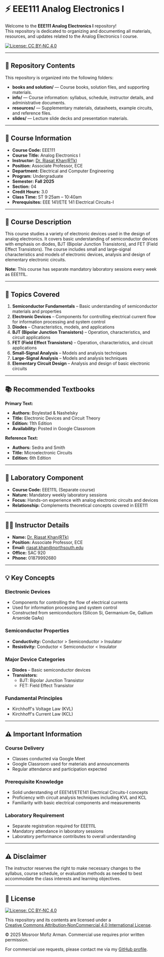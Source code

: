# ⚡ EEE111 Analog Electronics I

Welcome to the **EEE111 Analog Electronics I** repository!  
This repository is dedicated to organizing and documenting all materials, resources, and updates related to the Analog Electronics I course.  

[![License: CC BY‑NC 4.0](https://img.shields.io/badge/License‑CC%20BY‑NC%204.0-lightgrey.svg)](https://creativecommons.org/licenses/by-nc/4.0/)

---

## 📁 Repository Contents

This repository is organized into the following folders:

- **books and solution/** — Course books, solution files, and supporting materials.
- **info/** — Course information: syllabus, schedule, instructor details, and administrative documents.
- **resources/** — Supplementary materials, datasheets, example circuits, and reference files.
- **slides/** — Lecture slide decks and presentation materials.

---

## 📌 Course Information

- **Course Code:** EEE111  
- **Course Title:** Analog Electronics I  
- **Instructor:** [Dr. Riasat Khan(RTk)](https://ece.northsouth.edu/people/riasat-khan/)  
- **Position:** Associate Professor, ECE  
- **Department:** Electrical and Computer Engineering  
- **Program:** Undergraduate  
- **Semester:** **Fall 2025**  
- **Section:** 04  
- **Credit Hours:** 3.0  
- **Class Time:** ST 9:25am – 10:40am  
- **Prerequisites:** EEE 141/ETE 141 Electrical Circuits-I  

---

## 🎯 Course Description

This course studies a variety of electronic devices used in the design of analog electronics. It covers basic understanding of semiconductor devices with emphasis on diodes, BJT (Bipolar Junction Transistors), and FET (Field Effect Transistors). The course includes small and large-signal characteristics and models of electronic devices, analysis and design of elementary electronic circuits.

**Note:** This course has separate mandatory laboratory sessions every week as EEE111L.

---

## 🧩 Topics Covered

1. **Semiconductor Fundamentals** – Basic understanding of semiconductor materials and properties
2. **Electronic Devices** – Components for controlling electrical current flow for information processing and system control
3. **Diodes** – Characteristics, models, and applications
4. **BJT (Bipolar Junction Transistors)** – Operation, characteristics, and circuit applications
5. **FET (Field Effect Transistors)** – Operation, characteristics, and circuit applications
6. **Small-Signal Analysis** – Models and analysis techniques
7. **Large-Signal Analysis** – Models and analysis techniques
8. **Elementary Circuit Design** – Analysis and design of basic electronic circuits

---

## 📚 Recommended Textbooks

**Primary Text:**
- **Authors:** Boylestad & Nashelsky  
- **Title:** Electronic Devices and Circuit Theory  
- **Edition:** 11th Edition  
- **Availability:** Posted in Google Classroom

**Reference Text:**
- **Authors:** Sedra and Smith  
- **Title:** Microelectronic Circuits  
- **Edition:** 6th Edition

---

## 🔬 Laboratory Component

- **Course Code:** EEE111L (Separate course)
- **Nature:** Mandatory weekly laboratory sessions
- **Focus:** Hands-on experience with analog electronic circuits and devices
- **Relationship:** Complements theoretical concepts covered in EEE111

---

## 👨‍🏫 Instructor Details

- **Name:** [Dr. Riasat Khan(RTk)](https://ece.northsouth.edu/people/riasat-khan/)  
- **Position:** Associate Professor, ECE
- **Email:** riasat.khan@northsouth.edu
- **Office:** SAC 920
- **Phone:** 01879992680

---

## 💡 Key Concepts

### Electronic Devices
- Components for controlling the flow of electrical currents
- Used for information processing and system control
- Constructed from semiconductors (Silicon Si, Germanium Ge, Gallium Arsenide GaAs)

### Semiconductor Properties
- **Conductivity:** Conductor > Semiconductor > Insulator
- **Resistivity:** Conductor < Semiconductor < Insulator

### Major Device Categories
- **Diodes** – Basic semiconductor devices
- **Transistors:**
  - BJT: Bipolar Junction Transistor
  - FET: Field Effect Transistor

### Fundamental Principles
- Kirchhoff's Voltage Law (KVL)
- Kirchhoff's Current Law (KCL)

---

## ⚠️ Important Information

### Course Delivery
- Classes conducted via Google Meet
- Google Classroom used for materials and announcements
- Regular attendance and participation expected

### Prerequisite Knowledge
- Solid understanding of EEE141/ETE141 Electrical Circuits-I concepts
- Proficiency with circuit analysis techniques including KVL and KCL
- Familiarity with basic electrical components and measurements

### Laboratory Requirement
- Separate registration required for EEE111L
- Mandatory attendance in laboratory sessions
- Laboratory performance contributes to overall understanding

---

## ⚠️ Disclaimer

The instructor reserves the right to make necessary changes to the syllabus, course schedule, or evaluation methods as needed to best accommodate the class interests and learning objectives.

---

## 📜 License

[![License: CC BY‑NC 4.0](https://img.shields.io/badge/License‑CC%20BY‑NC%204.0-lightgrey.svg)](https://creativecommons.org/licenses/by-nc/4.0/)

This repository and its contents are licensed under a  
[Creative Commons Attribution‑NonCommercial 4.0 International License](https://creativecommons.org/licenses/by-nc/4.0/).

© 2025 Mosroor Mofiz Arman. Commercial use requires prior written permission.  

For commercial use requests, please contact me via my [GitHub profile](https://github.com/mosroormofizarman).
